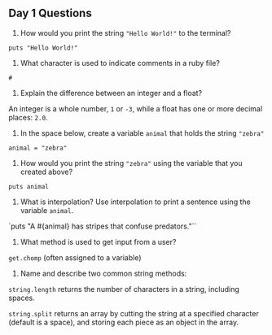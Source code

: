 ## Day 1 Questions

1. How would you print the string `"Hello World!"` to the terminal?

`puts "Hello World!"`

1. What character is used to indicate comments in a ruby file?

`#`

1. Explain the difference between an integer and a float?

An integer is a whole number, `1` or `-3`, while a float has one or more decimal places: `2.0`.

1. In the space below, create a variable `animal` that holds the string `"zebra"`

`animal = "zebra"`

1. How would you print the string `"zebra"` using the variable that you created above?

`puts animal`

1. What is interpolation? Use interpolation to print a sentence using the variable `animal`.

`puts "A #{animal} has stripes that confuse predators."``

1. What method is used to get input from a user?

`get.chomp` (often assigned to a variable)

1. Name and describe two common string methods:

`string.length` returns the number of characters in a string, including spaces.

`string.split` returns an array by cutting the string at a specified character (default is a space), and storing each piece as an object in the array. 
